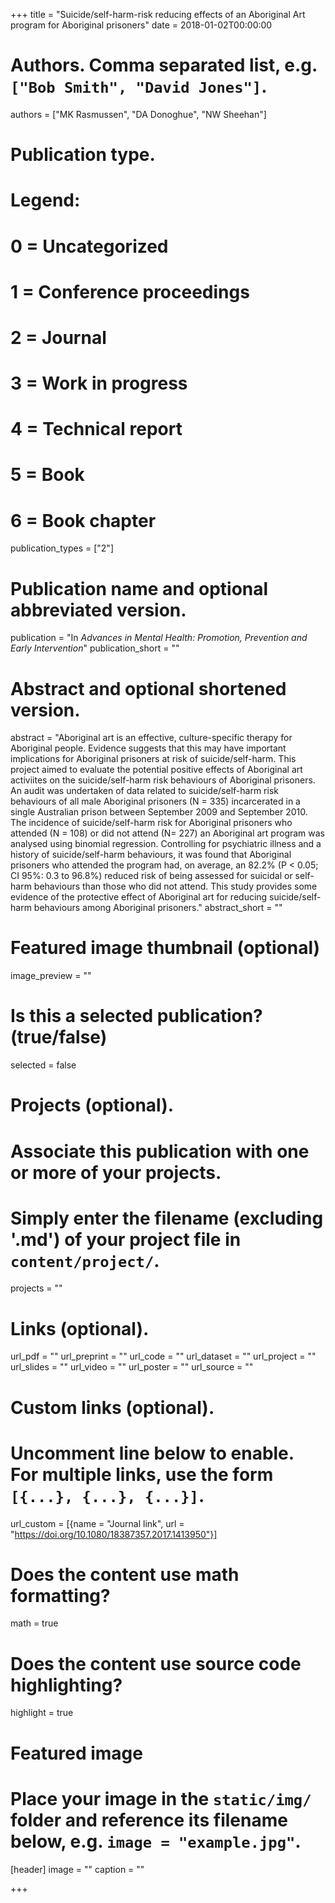 +++
title = "Suicide/self-harm-risk reducing effects of an Aboriginal Art program for Aboriginal prisoners"
date = 2018-01-02T00:00:00

# Authors. Comma separated list, e.g. `["Bob Smith", "David Jones"]`.
authors = ["MK Rasmussen", "DA Donoghue", "NW Sheehan"]

# Publication type.
# Legend:
# 0 = Uncategorized
# 1 = Conference proceedings
# 2 = Journal
# 3 = Work in progress
# 4 = Technical report
# 5 = Book
# 6 = Book chapter
publication_types = ["2"]

# Publication name and optional abbreviated version.
publication = "In *Advances in Mental Health: Promotion, Prevention and Early Intervention*"
publication_short = ""

# Abstract and optional shortened version.
abstract = "Aboriginal art is an effective, culture-specific therapy for Aboriginal people. Evidence suggests that this may have important implications for Aboriginal prisoners at risk of suicide/self-harm. This project aimed to evaluate the potential positive effects of Aboriginal art activiites on the suicide/self-harm risk behaviours of Aboriginal prisoners. An audit was undertaken of data related to suicide/self-harm risk behaviours of all male Aboriginal prisoners (N = 335) incarcerated in a single Australian prison between September 2009 and September 2010. The incidence of suicide/self-harm risk for Aboriginal prisoners who attended (N = 108) or did not attend (N= 227) an Aboriginal art program was analysed using binomial regression. Controlling for psychiatric illness and a history of suicide/self-harm behaviours, it was found that Aboriginal prisoners who attended the program had, on average, an 82.2% (P < 0.05; CI 95%: 0.3 to 96.8%) reduced risk of being assessed for suicidal or self-harm behaviours than those who did not attend. This study provides some evidence of the protective effect of Aboriginal art for reducing suicide/self-harm behaviours among Aboriginal prisoners."
abstract_short = ""

# Featured image thumbnail (optional)
image_preview = ""

# Is this a selected publication? (true/false)
selected = false

# Projects (optional).
#   Associate this publication with one or more of your projects.
#   Simply enter the filename (excluding '.md') of your project file in `content/project/`.
projects = ""

# Links (optional).
url_pdf = ""
url_preprint = ""
url_code = ""
url_dataset = ""
url_project = ""
url_slides = ""
url_video = ""
url_poster = ""
url_source = ""

# Custom links (optional).
#   Uncomment line below to enable. For multiple links, use the form `[{...}, {...}, {...}]`.
url_custom = [{name = "Journal link", url = "https://doi.org/10.1080/18387357.2017.1413950"}]

# Does the content use math formatting?
math = true

# Does the content use source code highlighting?
highlight = true

# Featured image
# Place your image in the `static/img/` folder and reference its filename below, e.g. `image = "example.jpg"`.
[header]
image = ""
caption = ""

+++
